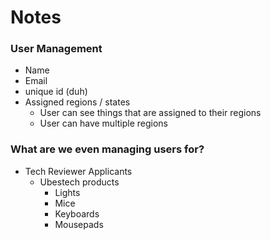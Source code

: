 # Notes

### User Management
- Name
- Email
- unique id (duh)
- Assigned regions / states
  - User can see things that are assigned to their regions
  - User can have multiple regions

### What are we even managing users for?
- Tech Reviewer Applicants
  - Ubestech products
    - Lights
    - Mice
    - Keyboards
    - Mousepads